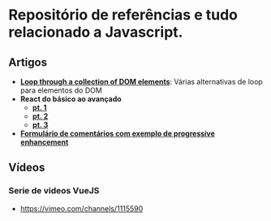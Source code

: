 # Repositório de referências e tudo relacionado a Javascript.

## Artigos

* [__Loop through a collection of DOM elements__](https://pawelgrzybek.com/loop-through-a-collection-of-dom-elements/): Várias alternativas de loop para elementos do DOM
* __React do básico ao avançado__
    * [__pt. 1__](https://braziljs.org/blog/react-do-basico-ao-avancado-parte-1/)
    * [__pt. 2__](https://braziljs.org/blog/react-do-basico-ao-avancado-parte2/)
    * [__pt. 3__](https://braziljs.org/blog/react-do-basico-ao-avancado-parte-3/)
* [__Formulário de comentários com exemplo de progressive enhancement__](https://justmarkup.com/log/2016/10/enhancing-a-comment-form/)

## Vídeos

### Serie de videos VueJS
- https://vimeo.com/channels/1115590
